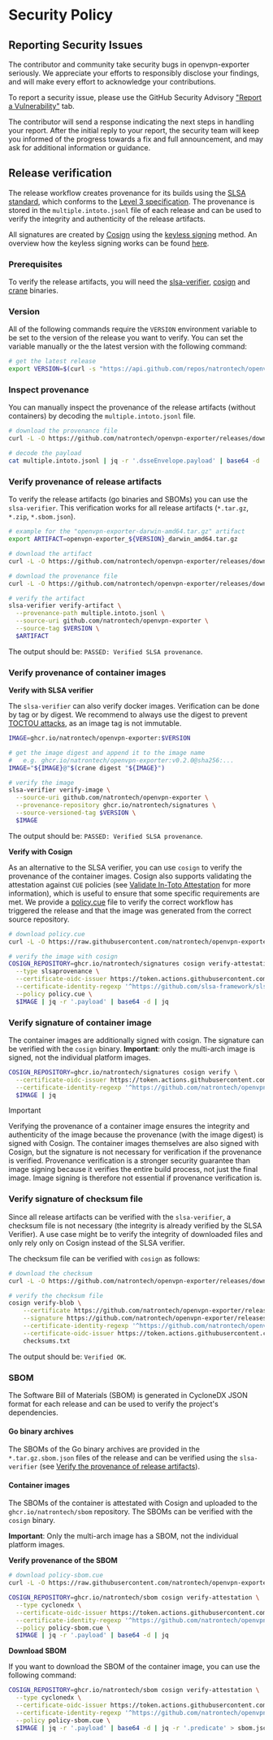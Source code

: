 # Security Policy

## Reporting Security Issues

The contributor and community take security bugs in openvpn-exporter seriously. We appreciate your efforts to responsibly disclose your findings, and will make every effort to acknowledge your contributions.

To report a security issue, please use the GitHub Security Advisory ["Report a Vulnerability"](https://github.com/natrontech/openvpn-exporter/security/advisories/new) tab.

The contributor will send a response indicating the next steps in handling your report. After the initial reply to your report, the security team will keep you informed of the progress towards a fix and full announcement, and may ask for additional information or guidance.

## Release verification

The release workflow creates provenance for its builds using the [SLSA standard](https://slsa.dev), which conforms to the [Level 3 specification](https://slsa.dev/spec/v1.0/levels#build-l3). The provenance is stored in the `multiple.intoto.jsonl` file of each release and can be used to verify the integrity and authenticity of the release artifacts.

All signatures are created by [Cosign](https://github.com/sigstore/cosign) using the [keyless signing](https://docs.sigstore.dev/verifying/verify/#keyless-verification-using-openid-connect) method. An overview how the keyless signing works can be found [here](./docs/slsa/sigstore/).

### Prerequisites

To verify the release artifacts, you will need the [slsa-verifier](https://github.com/slsa-framework/slsa-verifier), [cosign](https://github.com/sigstore/cosign) and [crane](https://github.com/google/go-containerregistry/blob/main/cmd/crane/README.md) binaries.

### Version

All of the following commands require the `VERSION` environment variable to be set to the version of the release you want to verify. You can set the variable manually or the the latest version with the following command:

```bash
# get the latest release
export VERSION=$(curl -s "https://api.github.com/repos/natrontech/openvpn-exporter/releases/latest" | jq -r '.tag_name')
```

### Inspect provenance

You can manually inspect the provenance of the release artifacts (without containers) by decoding the `multiple.intoto.jsonl` file.

```bash
# download the provenance file
curl -L -O https://github.com/natrontech/openvpn-exporter/releases/download/$VERSION/multiple.intoto.jsonl

# decode the payload
cat multiple.intoto.jsonl | jq -r '.dsseEnvelope.payload' | base64 -d | jq
```

### Verify provenance of release artifacts

To verify the release artifacts (go binaries and SBOMs) you can use the `slsa-verifier`. This verification works for all release artifacts (`*.tar.gz`, `*.zip`, `*.sbom.json`).

```bash
# example for the "openvpn-exporter-darwin-amd64.tar.gz" artifact
export ARTIFACT=openvpn-exporter_${VERSION}_darwin_amd64.tar.gz

# download the artifact
curl -L -O https://github.com/natrontech/openvpn-exporter/releases/download/$VERSION/$ARTIFACT

# download the provenance file
curl -L -O https://github.com/natrontech/openvpn-exporter/releases/download/$VERSION/multiple.intoto.jsonl

# verify the artifact
slsa-verifier verify-artifact \
  --provenance-path multiple.intoto.jsonl \
  --source-uri github.com/natrontech/openvpn-exporter \
  --source-tag $VERSION \
  $ARTIFACT
```

The output should be: `PASSED: Verified SLSA provenance`.

### Verify provenance of container images

**Verify with SLSA verifier**

The `slsa-verifier` can also verify docker images. Verification can be done by tag or by digest. We recommend to always use the digest to prevent [TOCTOU attacks](https://github.com/slsa-framework/slsa-verifier?tab=readme-ov-file#toctou-attacks), as an image tag is not immutable.

```bash
IMAGE=ghcr.io/natrontech/openvpn-exporter:$VERSION

# get the image digest and append it to the image name
#   e.g. ghcr.io/natrontech/openvpn-exporter:v0.2.0@sha256:...
IMAGE="${IMAGE}@"$(crane digest "${IMAGE}")

# verify the image
slsa-verifier verify-image \
  --source-uri github.com/natrontech/openvpn-exporter \
  --provenance-repository ghcr.io/natrontech/signatures \
  --source-versioned-tag $VERSION \
  $IMAGE
```

The output should be: `PASSED: Verified SLSA provenance`.

**Verify with Cosign**

As an alternative to the SLSA verifier, you can use `cosign` to verify the provenance of the container images. Cosign also supports validating the attestation against `CUE` policies (see [Validate In-Toto Attestation](https://docs.sigstore.dev/verifying/attestation/#validate-in-toto-attestations) for more information), which is useful to ensure that some specific requirements are met. We provide a [policy.cue](./policy.cue) file to verify the correct workflow has triggered the release and that the image was generated from the correct source repository. 

```bash
# download policy.cue
curl -L -O https://raw.githubusercontent.com/natrontech/openvpn-exporter/main/policy.cue

# verify the image with cosign
COSIGN_REPOSITORY=ghcr.io/natrontech/signatures cosign verify-attestation \
  --type slsaprovenance \
  --certificate-oidc-issuer https://token.actions.githubusercontent.com \
  --certificate-identity-regexp '^https://github.com/slsa-framework/slsa-github-generator/.github/workflows/generator_container_slsa3.yml@refs/tags/v[0-9]+.[0-9]+.[0-9]+$' \
  --policy policy.cue \
  $IMAGE | jq -r '.payload' | base64 -d | jq
```

### Verify signature of container image

The container images are additionally signed with cosign. The signature can be verified with the `cosign` binary.
**Important**: only the multi-arch image is signed, not the individual platform images.

```bash
COSIGN_REPOSITORY=ghcr.io/natrontech/signatures cosign verify \
  --certificate-oidc-issuer https://token.actions.githubusercontent.com \
  --certificate-identity-regexp '^https://github.com/natrontech/openvpn-exporter/.github/workflows/release.yml@refs/tags/v[0-9]+.[0-9]+.[0-9]+(-rc.[0-9]+)?$' \
  $IMAGE | jq
```

> [!IMPORTANT]
> Verifying the provenance of a container image ensures the integrity and authenticity of the image because the provenance (with the image digest) is signed with Cosign. The container images themselves are also signed with Cosign, but the signature is not necessary for verification if the provenance is verified. Provenance verification is a stronger security guarantee than image signing because it verifies the entire build process, not just the final image. Image signing is therefore not essential if provenance verification is.

### Verify signature of checksum file

Since all release artifacts can be verified with the `slsa-verifier`, a checksum file is not necessary (the integrity is already verified by the SLSA Verifier). A use case might be to verify the integrity of downloaded files and only rely only on Cosign instead of the SLSA verifier.

The checksum file can be verified with `cosign` as follows:

```bash
# download the checksum
curl -L -O https://github.com/natrontech/openvpn-exporter/releases/download/$VERSION/checksums.txt

# verify the checksum file
cosign verify-blob \
	--certificate https://github.com/natrontech/openvpn-exporter/releases/download/$VERSION/checksums.txt.pem \
	--signature https://github.com/natrontech/openvpn-exporter/releases/download/$VERSION/checksums.txt.sig \
	--certificate-identity-regexp '^https://github.com/natrontech/openvpn-exporter/.github/workflows/release.yml@refs/tags/v[0-9]+.[0-9]+.[0-9]+(-rc.[0-9]+)?$' \
	--certificate-oidc-issuer https://token.actions.githubusercontent.com \
	checksums.txt
```

The output should be: `Verified OK`.

### SBOM

The Software Bill of Materials (SBOM) is generated in CycloneDX JSON format for each release and can be used to verify the project's dependencies.

#### Go binary archives

The SBOMs of the Go binary archives are provided in the `*.tar.gz.sbom.json` files of the release and can be verified using the `slsa-verifier` (see [Verify the provenance of release artifacts](#verify-provenance-of-release-artifacts)).

#### Container images

The SBOMs of the container is attestated with Cosign and uploaded to the `ghcr.io/natrontech/sbom` repository. The SBOMs can be verified with the `cosign` binary.

**Important**: Only the multi-arch image has a SBOM, not the individual platform images.

**Verify provenance of the SBOM**

```bash
# download policy-sbom.cue
curl -L -O https://raw.githubusercontent.com/natrontech/openvpn-exporter/main/policy-sbom.cue

COSIGN_REPOSITORY=ghcr.io/natrontech/sbom cosign verify-attestation \
  --type cyclonedx \
  --certificate-oidc-issuer https://token.actions.githubusercontent.com \
  --certificate-identity-regexp '^https://github.com/natrontech/openvpn-exporter/.github/workflows/release.yml@refs/tags/v[0-9]+.[0-9]+.[0-9]+(-rc.[0-9]+)?$' \
  --policy policy-sbom.cue \
  $IMAGE | jq -r '.payload' | base64 -d | jq
```

**Download SBOM**

If you want to download the SBOM of the container image, you can use the following command:

```bash
COSIGN_REPOSITORY=ghcr.io/natrontech/sbom cosign verify-attestation \
  --type cyclonedx \
  --certificate-oidc-issuer https://token.actions.githubusercontent.com \
  --certificate-identity-regexp '^https://github.com/natrontech/openvpn-exporter/.github/workflows/release.yml@refs/tags/v[0-9]+.[0-9]+.[0-9]+(-rc.[0-9]+)?$' \
  --policy policy-sbom.cue \
  $IMAGE | jq -r '.payload' | base64 -d | jq -r '.predicate' > sbom.json
```
